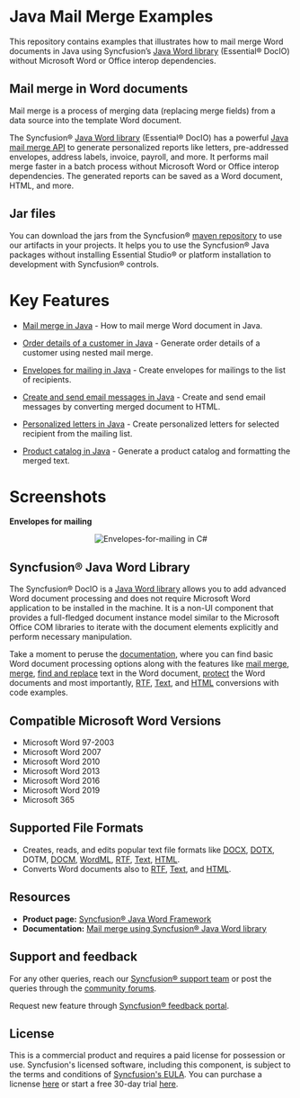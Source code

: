 # Java Mail Merge Examples

This repository contains examples that illustrates how to mail merge Word documents in Java using Syncfusion’s [Java Word library](https://www.syncfusion.com/document-processing/word-framework/java/word-library?utm_source=github&utm_medium=listing&utm_campaign=github-docio-examples) (Essential&reg; DocIO) without Microsoft Word or Office interop dependencies.

## Mail merge in Word documents

Mail merge is a process of merging data (replacing merge fields) from a data source into the template Word document.

The Syncfusion&reg; [Java Word library](https://www.syncfusion.com/document-processing/word-framework/java/word-library?utm_source=github&utm_medium=listing&utm_campaign=github-docio-examples) (Essential&reg; DocIO) has a powerful [Java mail merge API](https://www.syncfusion.com/document-processing/word-framework/java/word-library/mail-merge?utm_source=github&utm_medium=listing&utm_campaign=github-docio-examples) to generate personalized reports like letters, pre-addressed envelopes, address labels, invoice, payroll, and more. It performs mail merge faster in a batch process without Microsoft Word or Office interop dependencies. The generated reports can be saved as a Word document, HTML, and more.

## Jar files

You can download the jars from the Syncfusion&reg; [maven repository](https://jars.syncfusion.com/?_ga=2.177721445.1332356717.1617771042-23317178.1569844681) to use our artifacts in your projects. It helps you to use the Syncfusion&reg; Java packages without installing Essential Studio&reg; or platform installation to development with Syncfusion&reg; controls.

# Key Features

- [Mail merge in Java](mailmerge/) - How to mail merge Word document in Java.

- [Order details of a customer in Java](generateorderdetailsofcustomer/) - Generate order details of a customer using nested mail merge.

- [Envelopes for mailing in Java](createenvelopes/) - Create envelopes for mailings to the list of recipients.

- [Create and send email messages in Java](createandsendmail/) - Create and send email messages by converting merged document to HTML.

- [Personalized letters in Java](createpersonalizedletter/) - Create personalized letters for selected recipient from the mailing list.

- [Product catalog in Java](productcatalog/) - Generate a product catalog and formatting the merged text.

# Screenshots

**Envelopes for mailing**

<p align="center"> 
<img src="screenshots/Envelopes-for-mailing-output.png" alt="Envelopes-for-mailing in C#"/> 
</p>


## Syncfusion&reg; Java Word Library

The Syncfusion&reg; DocIO is a [Java Word library](https://www.syncfusion.com/document-processing/word-framework/java/word-library?utm_source=github&utm_medium=listing&utm_campaign=github-docio-examples) allows you to add advanced Word document processing and does not require Microsoft Word application to be installed in the machine. It is a non-UI component that provides a full-fledged document instance model similar to the Microsoft Office COM libraries to iterate with the document elements explicitly and perform necessary manipulation. 

Take a moment to peruse the [documentation](https://help.syncfusion.com/java-file-formats/word-library/getting-started?utm_source=github&utm_medium=listing&utm_campaign=github-docio-examples), where you can find basic Word document processing options along with the features like [mail merge](https://help.syncfusion.com/java-file-formats/word-library/working-with-mail-merge?utm_source=github&utm_medium=listing&utm_campaign=github-docio-examples), [merge](https://help.syncfusion.com/java-file-formats/word-library/working-with-word-document?utm_source=github&utm_medium=listing&utm_campaign=github-docio-examples#merging-word-documents), [find and replace](https://help.syncfusion.com/java-file-formats/word-library/working-with-find-and-replace?utm_source=github&utm_medium=listing&utm_campaign=github-docio-examples) text in the Word document, [protect](https://help.syncfusion.com/java-file-formats/word-library/working-with-security?utm_source=github&utm_medium=listing&utm_campaign=github-docio-examples) the Word documents and most importantly, [RTF](https://help.syncfusion.com/java-file-formats/word-library/rtf?utm_source=github&utm_medium=listing&utm_campaign=github-docio-examples), [Text](https://help.syncfusion.com/java-file-formats/word-library/text?utm_source=github&utm_medium=listing&utm_campaign=github-docio-examples), and  [HTML](https://help.syncfusion.com/java-file-formats/word-library/html?utm_source=github&utm_medium=listing&utm_campaign=github-docio-examples) conversions with code examples.

## Compatible Microsoft Word Versions

*   Microsoft Word 97-2003
*   Microsoft Word 2007
*   Microsoft Word 2010
*   Microsoft Word 2013
*   Microsoft Word 2016
*   Microsoft Word 2019
*   Microsoft 365

## Supported File Formats

*   Creates, reads, and edits popular text file formats like [DOCX](https://help.syncfusion.com/java-file-formats/word-library/word-file-formats?utm_source=github&utm_medium=listing&utm_campaign=github-docio-examples#word-open-xml-formats-2007--later), [DOTX](https://help.syncfusion.com/java-file-formats/word-library/word-file-formats?utm_source=github&utm_medium=listing&utm_campaign=github-docio-examples#templates), DOTM, [DOCM](https://help.syncfusion.com/java-file-formats/word-library/word-file-formats?utm_source=github&utm_medium=listing&utm_campaign=github-docio-examples#macros), [WordML](), [RTF](https://help.syncfusion.com/java-file-formats/word-library/rtf?utm_source=github&utm_medium=listing&utm_campaign=github-docio-examples), [Text](https://help.syncfusion.com/java-file-formats/word-library/text?utm_source=github&utm_medium=listing&utm_campaign=github-docio-examples), [HTML](https://help.syncfusion.com/java-file-formats/word-library/html?utm_source=github&utm_medium=listing&utm_campaign=github-docio-examples).
*   Converts Word documents also to [RTF](https://help.syncfusion.com/java-file-formats/word-library/rtf?utm_source=github&utm_medium=listing&utm_campaign=github-docio-examples), [Text](https://help.syncfusion.com/java-file-formats/word-library/text?utm_source=github&utm_medium=listing&utm_campaign=github-docio-examples), and  [HTML](https://help.syncfusion.com/java-file-formats/word-library/html?utm_source=github&utm_medium=listing&utm_campaign=github-docio-examples).

## Resources

- **Product page:** [Syncfusion&reg; Java Word Framework](https://www.syncfusion.com/document-processing/word-framework/java?utm_source=github&utm_medium=listing&utm_campaign=github-docio-examples)
- **Documentation:** [Mail merge using Syncfusion&reg; Java Word library](https://help.syncfusion.com/java-file-formats/word-library/working-with-mail-merge?utm_source=github&utm_medium=listing&utm_campaign=github-docio-examples)

## Support and feedback

For any other queries, reach our [Syncfusion&reg; support team](https://support.syncfusion.com/?utm_source=github&utm_medium=listing&utm_campaign=github-docio-examples) or post the queries through the [community forums](https://www.syncfusion.com/forums?utm_source=github&utm_medium=listing&utm_campaign=github-docio-examples).

Request new feature through [Syncfusion&reg; feedback portal](https://www.syncfusion.com/feedback?utm_source=github&utm_medium=listing&utm_campaign=github-docio-examples).

## License

This is a commercial product and requires a paid license for possession or use. Syncfusion's licensed software, including this component, is subject to the terms and conditions of [Syncfusion's EULA](https://www.syncfusion.com/license/studio/22.2.5/syncfusion_essential_studio_eula.pdf?utm_source=github&utm_medium=listing&utm_campaign=github-docio-examples). You can purchase a licnense [here](https://www.syncfusion.com/sales/products?utm_source=github&utm_medium=listing&utm_campaign=github-docio-examples) or start a free 30-day trial [here](https://www.syncfusion.com/account/manage-trials/start-trials?utm_source=github&utm_medium=listing&utm_campaign=github-docio-examples).
